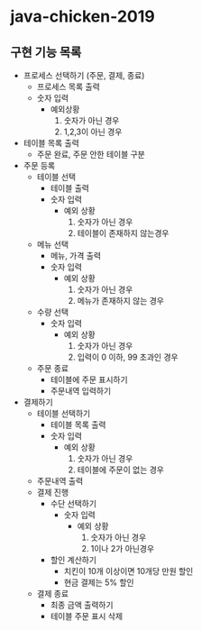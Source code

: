 # java-chicken-2019

## 구현 기능 목록

- 프로세스 선택하기 (주문, 결제, 종료)
  - 프로세스 목록 출력
  - 숫자 입력
    - 예외상황
      1. 숫자가 아닌 경우
      2. 1,2,3이 아닌 경우
- 테이블 목록 출력
  - 주문 완료, 주문 안한 테이블 구분
- 주문 등록
  - 테이블 선택
    - 테이블 출력
    - 숫자 입력
      - 예외 상황
        1. 숫자가 아닌 경우
        2. 테이블이 존재하지 않는경우
  - 메뉴 선택
    - 메뉴, 가격 출력
    - 숫자 입력
      - 예외 상황
        1. 숫자가 아닌 경우
        2. 메뉴가 존재하지 않는 경우
  - 수량 선택
    - 숫자 입력	
      - 예외 상황
        1. 숫자가 아닌 경우
        2. 입력이 0 이하, 99 초과인 경우
  - 주문 종료
    - 테이블에 주문 표시하기
    - 주문내역 입력하기
- 결제하기
  - 테이블 선택하기
    - 테이블 목록 출력
    - 숫자 입력
      - 예외 상황
        1. 숫자가 아닌 경우
        2. 테이블에 주문이 없는 경우
  - 주문내역 출력
  - 결제 진행
    - 수단 선택하기
      - 숫자 입력
        - 예외 상황
          1. 숫자가 아닌 경우
          2. 1이나 2가 아닌경우
    - 할인 계산하기
      - 치킨이 10개 이상이면 10개당 만원 할인
      - 현금 결제는 5% 할인
  - 결제 종료
    - 최종 금액 출력하기
    - 테이블 주문 표시 삭제
